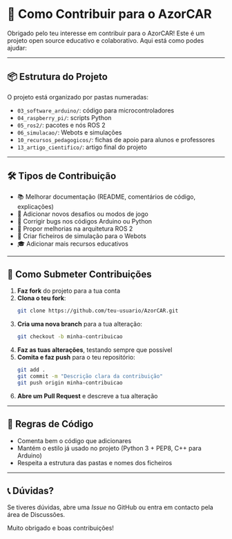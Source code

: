 
# 🤝 Como Contribuir para o AzorCAR

Obrigado pelo teu interesse em contribuir para o AzorCAR! Este é um projeto open source educativo e colaborativo. Aqui está como podes ajudar:

---

## 📦 Estrutura do Projeto

O projeto está organizado por pastas numeradas:
- `03_software_arduino/`: código para microcontroladores
- `04_raspberry_pi/`: scripts Python
- `05_ros2/`: pacotes e nós ROS 2
- `06_simulacao/`: Webots e simulações
- `10_recursos_pedagogicos/`: fichas de apoio para alunos e professores
- `13_artigo_cientifico/`: artigo final do projeto

---

## 🛠️ Tipos de Contribuição

- 📚 Melhorar documentação (README, comentários de código, explicações)
- 🧠 Adicionar novos desafios ou modos de jogo
- 🐛 Corrigir bugs nos códigos Arduino ou Python
- 🚗 Propor melhorias na arquitetura ROS 2
- 🧪 Criar ficheiros de simulação para o Webots
- 🎓 Adicionar mais recursos educativos

---

## 🚀 Como Submeter Contribuições

1. **Faz fork** do projeto para a tua conta
2. **Clona o teu fork**:
   ```bash
   git clone https://github.com/teu-usuario/AzorCAR.git
   ```
3. **Cria uma nova branch** para a tua alteração:
   ```bash
   git checkout -b minha-contribuicao
   ```
4. **Faz as tuas alterações**, testando sempre que possível
5. **Comita e faz push** para o teu repositório:
   ```bash
   git add .
   git commit -m "Descrição clara da contribuição"
   git push origin minha-contribuicao
   ```
6. **Abre um Pull Request** e descreve a tua alteração

---

## 🧾 Regras de Código

- Comenta bem o código que adicionares
- Mantém o estilo já usado no projeto (Python 3 + PEP8, C++ para Arduino)
- Respeita a estrutura das pastas e nomes dos ficheiros

---

## 📞 Dúvidas?

Se tiveres dúvidas, abre uma *Issue* no GitHub ou entra em contacto pela área de Discussões.

Muito obrigado e boas contribuições!
